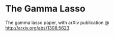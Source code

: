 The Gamma Lasso
===========

The gamma lasso paper, with arXiv publication @ http://arxiv.org/abs/1308.5623.
